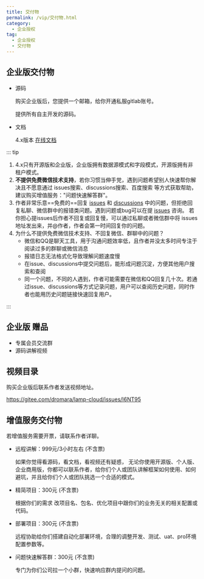 ```yaml
---
title: 交付物
permalink: /vip/交付物.html
category:
  - 企业授权
tag:
  - 企业授权
  - 交付物
---
```


## 企业版交付物

- 源码

  购买企业版后，您提供一个邮箱，给你开通私服gitlab账号。

  提供所有自主开发的源码。

- 文档

  4.x版本 [在线文档](../doc/简介.md)

::: tip

1. 4.x只有开源版和企业版，企业版拥有数据源模式和字段模式，开源版拥有非租户模式。
2. **不提供免费微信技术支持**，若你习惯当伸手党，遇到问题希望别人快速帮你解决且不愿意通过 issues搜索、discussions搜索、百度搜索 等方式获取帮助，建议购买增值服务："问题快速解答群"。
3. 作者非常乐意==免费的==回复 [issues](https://github.com/dromara/lamp-cloud/issues) 和 [discussions](https://github.com/dromara/lamp-cloud/discussions) 中的问题，但拒绝回复私聊、微信群中的报错类问题。遇到问题或bug可以在提 [issues](https://github.com/dromara/lamp-cloud/issues) 咨询。
   若你担心提issues后作者不回复或回复慢，可以通过私聊或者微信群中将 issues 地址发出来，并@作者，作者会第一时间回复你的问题。
4. 为什么不提供免费微信技术支持、不回复微信、群聊中的问题？
   - 微信和QQ是聊天工具，用于沟通问题效率低，且作者并没太多时间专注于阅读过多的群聊或微信消息
   - 报错日志无法格式化导致理解问题速度慢
   - 在issue、discussions中提交问题后，能形成问题沉淀，方便其他用户搜索和查阅
   - 同一个问题，不同的人遇到，作者可能需要在微信和QQ回复几十次。若通过issue、discussions等方式记录问题，用户可以查阅历史问题，同时作者也能用历史问题链接快速回复用户。

:::


## 企业版 赠品
- 专属会员交流群
- 源码讲解视频

## 视频目录

购买企业版后联系作者发送视频地址。

https://gitee.com/dromara/lamp-cloud/issues/I6NT95



## 增值服务交付物

若增值服务需要开票，请联系作者详聊。

- 远程讲解：999元/3小时左右  (不含票)

  如果你觉得看源码，看文档，看视频还有疑惑， 无论你使用开源版、个人版、企业商用版，你都可以联系作者，给你们个人或团队讲解框架如何使用、如何避坑，并且给你们个人或团队挑选一个合适的模式。

- 精简项目：300元 (不含票)

  根据你们的需求 改项目名、包名、优化项目中跟你们的业务无关的相关配置或代码。

- 部署项目：300元 (不含票)

  远程协助给你们搭建自动化部署环境，合理的调整开发、测试、uat、pro环境配置参数等。

- 问题快速解答群：300元 (不含票)

  专门为你们公司拉一个小群，快速响应群内提问的问题。

